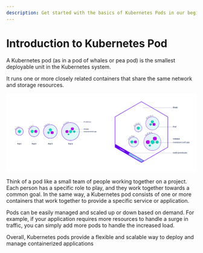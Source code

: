 ```yaml
---
description: Get started with the basics of Kubernetes Pods in our beginner's guide. Understand the fundamental building blocks of Kubernetes container orchestration.
---
```


# Introduction to Kubernetes Pod

A Kubernetes pod (as in a pod of whales or pea pod) is the smallest deployable unit in the Kubernetes system.

It runs one or more closely related containers that share the same network and storage resources.

<p align="center">
    <img src="../../../../assets/eks-course-images/pod/pod.png" alt="Pod Overview" />
</p>

Think of a pod like a small team of people working together on a project. Each person has a specific role to play, and they work together towards a common goal. In the same way, a Kubernetes pod consists of one or more containers that work together to provide a specific service or application.

Pods can be easily managed and scaled up or down based on demand. For example, if your application requires more resources to handle a surge in traffic, you can simply add more pods to handle the increased load.

Overall, Kubernetes pods provide a flexible and scalable way to deploy and manage containerized applications